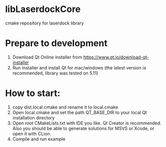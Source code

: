 # libLaserdockCore
cmake repository for laserdock library

# Prepare to development

1) Download Qt Online installer from https://www.qt.io/download-qt-installer
2) Run installer and install Qt for mac/windows (the latest version is recommended, library was tested on 5.11)

# How to start:

1) copy dist.local.cmake and rename it to local.cmake
2) Open local.cmake and set the path QT_BASE_DIR to your local Qt installation directory
3) Open root CMakeLists.txt with IDE you like. Qt Creator is recommended. Also you should be able to generate solutions for MSVS or Xcode, or open it with CLion.
4) Compile and run example
